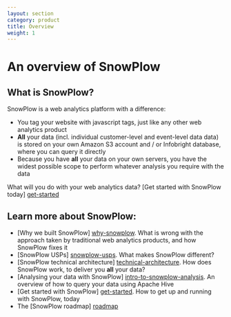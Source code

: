 ```yaml
---
layout: section
category: product
title: Overview
weight: 1
---
```


# An overview of SnowPlow

## What is SnowPlow?

SnowPlow is a web analytics platform with a difference:

* You tag your website with javascript tags, just like any other web analytics product
* **All** your data (incl. individual customer-level and event-level data data) is stored on your own Amazon S3 account and / or Infobright database, where you can query it directly
* Because you have **all** your data on your own servers, you have the widest possible scope to perform whatever analysis you require with the data

What will you do with your web analytics data? [Get started with SnowPlow today] [get-started]

## Learn more about SnowPlow:

* [Why we built SnowPlow] [why-snowplow]. What is wrong with the approach taken by traditional web analytics products, and how SnowPlow fixes it
* [SnowPlow USPs] [snowplow-usps]. What makes SnowPlow different?
* [SnowPlow technical architecture] [technical-architecture]. How does SnowPlow work, to deliver you **all** your data?
* [Analysing your data with SnowPlow] [intro-to-snowplow-analysis]. An overview of how to query your data using Apache Hive
* [Get started with SnowPlow] [get-started]. How to get up and running with SnowPlow, today
* The [SnowPlow roadmap] [roadmap]

[why-snowplow]: why-snowplow.html
[snowplow-usps]: [snowplow-usps.html]
[technical-architecture]: [technical-architecture.html]
[intro-to-snowplow-analysis]: [intro-to-snowplow-analysis.html]
[roadmap]: [roadmap.html]
[get-started]: [get-started.html]
[learn-more]: [learn-more.html]